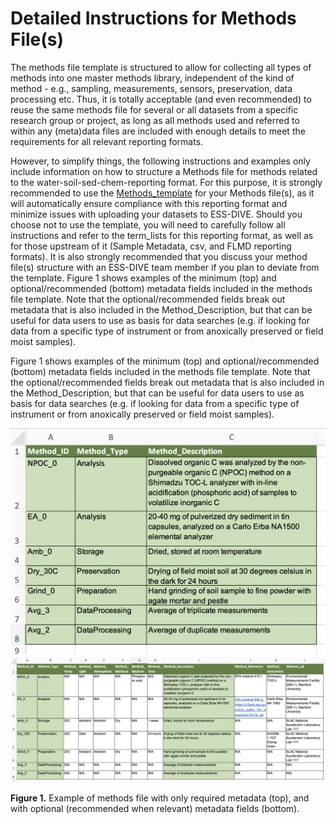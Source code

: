 # Detailed Instructions for Methods File(s)

The methods file template is structured to allow for collecting all types of methods into one master methods library, independent of the kind of method - e.g., sampling, measurements, sensors, preservation, data processing etc. Thus, it is totally acceptable (and even recommended) to reuse the same methods file for several or all datasets from a specific research group or project, as long as all methods used and referred to within any (meta)data files are included with enough details to meet the requirements for all relevant reporting formats.

However, to simplify things, the following instructions and examples only include information on how to structure a Methods file for methods related to the water-soil-sed-chem-reporting format. For this purpose, it is strongly recommended to use the [Methods_template](https://github.com/ess-dive-community/essdive-water-soil-sed-chem/blob/main/templates/Methods_opt_template.csv) for your Methods file(s), as it will automatically ensure compliance with this reporting format and minimize issues with uploading your datasets to ESS-DIVE. Should you choose not to use the template, you will need to carefully follow all instructions and refer to the term_lists for this reporting format, as well as for those upstream of it (Sample Metadata, csv, and FLMD reporting formats). It is also strongly recommended that you discuss your method file(s) structure with an ESS-DIVE team member if you plan to deviate from the template.
Figure 1 shows examples of the minimum (top) and optional/recommended (bottom) metadata fields included in the methods file template. Note that the optional/recommended fields break out metadata that is also included in the Method_Description, but that can be useful for data users to use as basis for data searches (e.g. if looking for data from a specific type of instrument or from anoxically preserved or field moist samples). 

Figure 1 shows examples of the minimum (top) and optional/recommended (bottom) metadata fields included in the methods file template. Note that the optional/recommended fields break out metadata that is also included in the Method_Description, but that can be useful for data users to use as basis for data searches (e.g. if looking for data from a specific type of instrument or from anoxically preserved or field moist samples). 

![Diagram showing the methods file template with filled in examples of the required fields.](.gitbook/assests/Methods_File_Figure_1_Top.png)
![Diagram showing the methods file template with filled in examples of both the required and optional fields.](.gitbook/assests/Methods_File_Figure_1_Bottom.png)

**Figure 1.** Example of methods file with only required metadata (top), and with optional (recommended when relevant) metadata fields (bottom).
